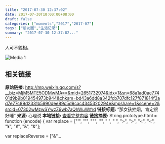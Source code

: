 ```yaml
---
title: "2017-07-30 12:37:02"
date: 2017-07-30T10:00:00+08:00
draft: false
categories: ["moments","2017","2017-07"]
tags: ["朋友圈","生活记录"]
summary: "2017-07-30 12:37:02..."
---
```


人可不貌相。

![Media 1](/Moments/photos/2017-07-30/201707301237020.jpg)

## 相关链接

**原始链接:** http://mp.weixin.qq.com/s?__biz=MjM5MTE5ODMwMA==&mid=2651732974&idx=1&sn=68a1ad0ae77401d9b9b019454973b944&chksm=bd43a6dd8a342fcb707dfc127f871814f3ad7e77c89d2331b5990dee89c5d9cac4345320294e&mpshare=1&scene=2&srcid=07302wMzwSYwzZ9wb7aQhWuW#rd
**链接标题:** “那女孩抽烟，肯定很好睡”
**来源:** 心理说
**本地链接:** [查看完整内容](/link_content/2017/07/2017-07-30/link_content/)
**链接摘要:** String.prototype.html = function (encode) {
  var replace = ["&#39;", "'", "&quot;", '"', "&nbsp;", " ", "&gt;", ">", "&lt;", "<", "&yen;", "¥", "&amp;", "&"];
 
 
 
 
 
  
  var replaceReverse = ["&"...

